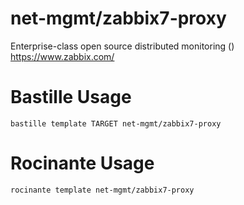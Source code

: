# net-mgmt/zabbix7-proxy
Enterprise-class open source distributed monitoring ()
https://www.zabbix.com/

# Bastille Usage
```shell
bastille template TARGET net-mgmt/zabbix7-proxy
```

# Rocinante Usage
```shell
rocinante template net-mgmt/zabbix7-proxy
```
